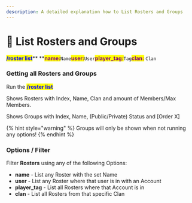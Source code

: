```yaml
---
description: A detailed explanation how to List Rosters and Groups
---
```


# 📒 List Rosters and Groups

<mark style="color:blue;">**/roster list**</mark>** **<mark style="color:purple;">**name:**</mark>`Name`<mark style="color:purple;">**user:**</mark>`User`<mark style="color:purple;">**player\_tag:**</mark>`Tag`<mark style="color:purple;">**clan:**</mark> `Clan`

### Getting all Rosters and Groups

Run the <mark style="color:blue;">**/roster list**</mark>

Shows Rosters with Index, Name, Clan and amount of Members/Max Members.

Shows Groups with Index, Name, (Public/Private) Status and \[Order X]

{% hint style="warning" %}
Groups will only be shown when not running any options!
{% endhint %}

### Options / Filter

Filter **Rosters** using any of the following Options:

* **name** - List any Roster with the set Name
* **user** - List any Roster where that user is in with an Account
* **player\_tag** - List all Rosters where that Account is in
* **clan** - List all Rosters from that specific Clan
